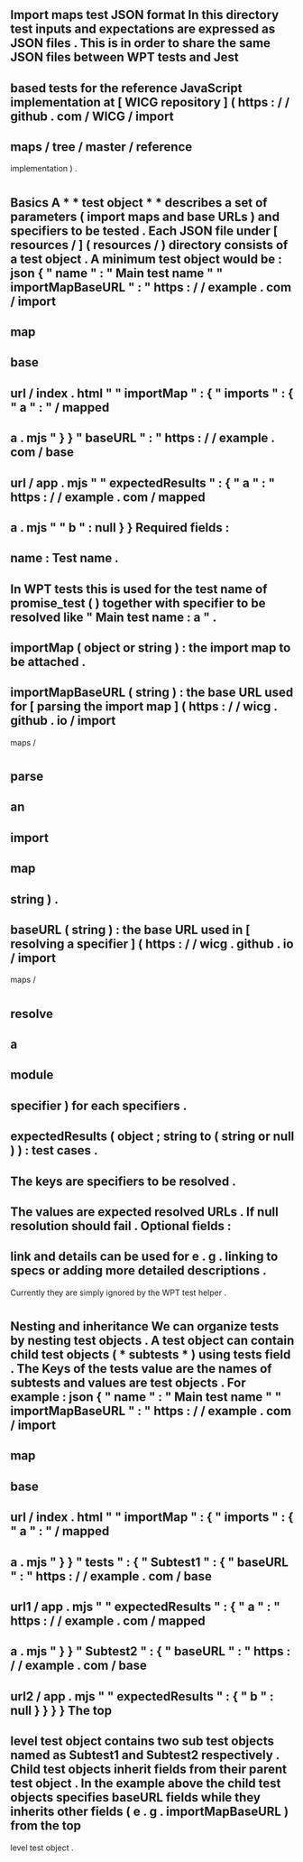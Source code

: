 #
Import
maps
test
JSON
format
In
this
directory
test
inputs
and
expectations
are
expressed
as
JSON
files
.
This
is
in
order
to
share
the
same
JSON
files
between
WPT
tests
and
Jest
-
based
tests
for
the
reference
JavaScript
implementation
at
[
WICG
repository
]
(
https
:
/
/
github
.
com
/
WICG
/
import
-
maps
/
tree
/
master
/
reference
-
implementation
)
.
#
#
Basics
A
*
*
test
object
*
*
describes
a
set
of
parameters
(
import
maps
and
base
URLs
)
and
specifiers
to
be
tested
.
Each
JSON
file
under
[
resources
/
]
(
resources
/
)
directory
consists
of
a
test
object
.
A
minimum
test
object
would
be
:
json
{
"
name
"
:
"
Main
test
name
"
"
importMapBaseURL
"
:
"
https
:
/
/
example
.
com
/
import
-
map
-
base
-
url
/
index
.
html
"
"
importMap
"
:
{
"
imports
"
:
{
"
a
"
:
"
/
mapped
-
a
.
mjs
"
}
}
"
baseURL
"
:
"
https
:
/
/
example
.
com
/
base
-
url
/
app
.
mjs
"
"
expectedResults
"
:
{
"
a
"
:
"
https
:
/
/
example
.
com
/
mapped
-
a
.
mjs
"
"
b
"
:
null
}
}
Required
fields
:
-
name
:
Test
name
.
-
In
WPT
tests
this
is
used
for
the
test
name
of
promise_test
(
)
together
with
specifier
to
be
resolved
like
"
Main
test
name
:
a
"
.
-
importMap
(
object
or
string
)
:
the
import
map
to
be
attached
.
-
importMapBaseURL
(
string
)
:
the
base
URL
used
for
[
parsing
the
import
map
]
(
https
:
/
/
wicg
.
github
.
io
/
import
-
maps
/
#
parse
-
an
-
import
-
map
-
string
)
.
-
baseURL
(
string
)
:
the
base
URL
used
in
[
resolving
a
specifier
]
(
https
:
/
/
wicg
.
github
.
io
/
import
-
maps
/
#
resolve
-
a
-
module
-
specifier
)
for
each
specifiers
.
-
expectedResults
(
object
;
string
to
(
string
or
null
)
)
:
test
cases
.
-
The
keys
are
specifiers
to
be
resolved
.
-
The
values
are
expected
resolved
URLs
.
If
null
resolution
should
fail
.
Optional
fields
:
-
link
and
details
can
be
used
for
e
.
g
.
linking
to
specs
or
adding
more
detailed
descriptions
.
-
Currently
they
are
simply
ignored
by
the
WPT
test
helper
.
#
#
Nesting
and
inheritance
We
can
organize
tests
by
nesting
test
objects
.
A
test
object
can
contain
child
test
objects
(
*
subtests
*
)
using
tests
field
.
The
Keys
of
the
tests
value
are
the
names
of
subtests
and
values
are
test
objects
.
For
example
:
json
{
"
name
"
:
"
Main
test
name
"
"
importMapBaseURL
"
:
"
https
:
/
/
example
.
com
/
import
-
map
-
base
-
url
/
index
.
html
"
"
importMap
"
:
{
"
imports
"
:
{
"
a
"
:
"
/
mapped
-
a
.
mjs
"
}
}
"
tests
"
:
{
"
Subtest1
"
:
{
"
baseURL
"
:
"
https
:
/
/
example
.
com
/
base
-
url1
/
app
.
mjs
"
"
expectedResults
"
:
{
"
a
"
:
"
https
:
/
/
example
.
com
/
mapped
-
a
.
mjs
"
}
}
"
Subtest2
"
:
{
"
baseURL
"
:
"
https
:
/
/
example
.
com
/
base
-
url2
/
app
.
mjs
"
"
expectedResults
"
:
{
"
b
"
:
null
}
}
}
}
The
top
-
level
test
object
contains
two
sub
test
objects
named
as
Subtest1
and
Subtest2
respectively
.
Child
test
objects
inherit
fields
from
their
parent
test
object
.
In
the
example
above
the
child
test
objects
specifies
baseURL
fields
while
they
inherits
other
fields
(
e
.
g
.
importMapBaseURL
)
from
the
top
-
level
test
object
.
